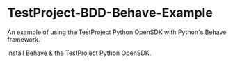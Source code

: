 # TestProject-BDD-Behave-Example
An example of using the TestProject Python OpenSDK with Python's Behave framework.

Install Behave & the TestProject Python OpenSDK.
